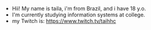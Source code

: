 - Hii! My name is taila, i'm from Brazil, and i have 18 y.o.
- I'm currently studying information systems at college.
- my Twitch is: https://www.twitch.tv/taihhc

